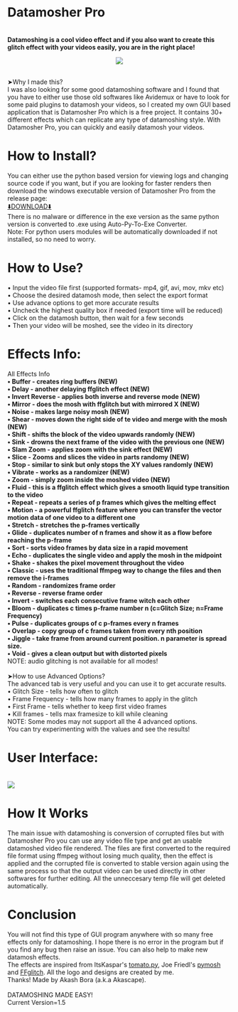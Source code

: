 # Datamosher Pro
<br><b>Datamoshing is a cool video effect and if you also want to create this glitch effect with your videos easily, you are in the right place!</b>
<br><p align='center'><img src="https://user-images.githubusercontent.com/89206401/141642297-7c62cf6f-7024-430f-88a2-c9cbbf0dc655.png"></p>
<br>➤Why I made this?
<br>I was also looking for some good datamoshing software and I found that you have to either use those old softwares like Avidemux or have to look for some paid plugins to datamosh your videos, so I created my own GUI based application that is Datamosher Pro which is a free project. It contains 30+ different effects which can replicate any type of datamoshing style. With Datamosher Pro, you can quickly and easily datamosh your videos.
# How to Install?
You can either use the python based version for viewing logs and changing source code if you want, but if you are looking for faster renders then download the windows executable version of Datamosher Pro from the release page: 
<br>[⬇️DOWNLOAD⬇️](https://github.com/Akascape/Datamosher-Pro/releases/tag/Datamosher_Prov1.5)
<br>There is no malware or difference in the exe version as the same python version is converted to .exe using Auto-Py-To-Exe Converter.
<br>Note: For python users modules will be automatically downloaded if not installed, so no need to worry.
# How to Use?
• Input the video file first (supported formats- mp4, gif, avi, mov, mkv etc)
<br>• Choose the desired datamosh mode, then select the export format
<br>• Use advance options to get more accurate results
<br>• Uncheck the highest quality box if needed (export time will be reduced)
<br>• Click on the datamosh button, then wait for a few seconds
<br>• Then your video will be moshed, see the video in its directory
# Effects Info:
All Effects Info
<b>
<br>• Buffer - creates ring buffers (NEW)
<br>• Delay - another delaying ffglitch effect (NEW)
<br>• Invert Reverse - applies both inverse and reverse mode (NEW)
<br>• Mirror - does the mosh with ffglitch but with mirrored X (NEW)
<br>• Noise - makes large noisy mosh (NEW)
<br>• Shear - moves down the right side of te video and merge with the mosh (NEW)
<br>• Shift - shifts the block of the video upwards randomly (NEW)
<br>• Sink - drowns the next frame of the video with the previous one (NEW)
<br>• Slam Zoom - applies zoom with the sink effect (NEW)
<br>• Slice - Zooms and slices the video in parts randomy (NEW)
<br>• Stop - similar to sink but only stops the XY values randomly (NEW)
<br>• Vibrate - works as a randomizer (NEW)
<br>• Zoom - simply zoom inside the moshed video (NEW)
<br>• Fluid - this is a ffglitch effect which gives a smooth liquid type transition to the video
<br>• Repeat - repeats a series of p frames which gives the melting effect
<br>• Motion - a powerful ffglitch feature where you can transfer the vector motion data of one video to a different one
<br>• Stretch - stretches the p-frames vertically
<br>• Glide - duplicates number of n frames and show it as a flow before reaching the p-frame
<br>• Sort - sorts video frames by data size in a rapid movement
<br>• Echo - duplicates the single video and apply the mosh in the midpoint
<br>• Shake - shakes the pixel movement throughout the video
<br>• Classic - uses the traditional ffmpeg way to change the files and then remove the i-frames
<br>• Random - randomizes frame order
<br>• Reverse - reverse frame order
<br>• Invert - switches each consecutive frame witch each other
<br>• Bloom - duplicates c times p-frame number n (c=Glitch Size; n=Frame Frequency)
<br>• Pulse - duplicates groups of c p-frames every n frames
<br>• Overlap - copy group of c frames taken from every nth position
<br>• Jiggle - take frame from around current position. n parameter is spread size.
<br>• Void - gives a clean output but with distorted pixels
</b>
<br>NOTE: audio glitching is not available for all modes!
<br>
<br>➤How to use Advanced Options?
<br>The advanced tab is very useful and you can use it to get accurate results.
<br>• Glitch Size - tells how often to glitch
<br>• Frame Frequency - tells how many frames to apply in the glitch
<br>• First Frame - tells whether to keep first video frames
<br>• Kill frames - tells max framesize to kill while cleaning
<br>NOTE: Some modes may not support all the 4 advanced options.
<br>You can try experimenting with the values and see the results!
# User Interface:
<br><img src="https://user-images.githubusercontent.com/89206401/142208408-6970448d-fe9d-4e60-aac6-21809aefcfca.png">
# How It Works
The main issue with datamoshing is conversion of corrupted files but with Datamosher Pro you can use any video file type and get an usable datamoshed video file rendered. The files are first converted to the required file format using ffmpeg without losing much quality, then the effect is applied and the corrupted file is converted to stable version again using the same process so that the output video can be used directly in other softwares for further editing. All the unneccesary temp file will get deleted automatically.
# Conclusion
You will not find this type of GUI program anywhere with so many free effects only for datamoshing.
I hope there is no error in the program but if you find any bug then raise an issue. You can also help to make new datamosh effects.
<br>The effects are inspired from ItsKaspar's [tomato.py](https://github.com/itsKaspar/tomato), Joe Friedl's [pymosh](https://github.com/grampajoe/pymosh) and [FFglitch](https://ffglitch.org/). 
All the logo and designs are created by me. <br>Thanks! Made by Akash Bora (a.k.a Akascape).
<br>
<br>DATAMOSHING MADE EASY!
<br>Current Version=1.5
